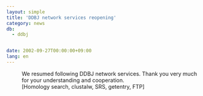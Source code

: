 ```yaml
---
layout: simple
title: 'DDBJ network services reopening'
category: news
db:
  - ddbj


date: 2002-09-27T00:00:00+09:00
lang: en
---
```


<dd>We resumed following DDBJ network services. Thank you very much for your understanding and cooperation.<br>
<dd>[Homology search, clustalw, SRS, getentry, FTP]</dd>
</dd>
